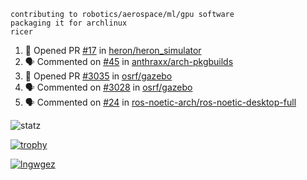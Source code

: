 ```
contributing to robotics/aerospace/ml/gpu software
packaging it for archlinux
ricer
```

<!--START_SECTION:activity-->
1. 💪 Opened PR [#17](https://github.com/heron/heron_simulator/pull/17) in [heron/heron_simulator](https://github.com/heron/heron_simulator)
2. 🗣 Commented on [#45](https://github.com/anthraxx/arch-pkgbuilds/issues/45) in [anthraxx/arch-pkgbuilds](https://github.com/anthraxx/arch-pkgbuilds)
3. 💪 Opened PR [#3035](https://github.com/osrf/gazebo/pull/3035) in [osrf/gazebo](https://github.com/osrf/gazebo)
4. 🗣 Commented on [#3028](https://github.com/osrf/gazebo/issues/3028) in [osrf/gazebo](https://github.com/osrf/gazebo)
5. 🗣 Commented on [#24](https://github.com/ros-noetic-arch/ros-noetic-desktop-full/issues/24) in [ros-noetic-arch/ros-noetic-desktop-full](https://github.com/ros-noetic-arch/ros-noetic-desktop-full)
<!--END_SECTION:activity-->


![statz](https://github-readme-stats.vercel.app/api?username=acxz&include_all_commits=true&show_icons=true)

[![trophy](https://github-profile-trophy.vercel.app/?username=acxz)](https://github.com/ryo-ma/github-profile-trophy)

[![lngwgez](https://github-readme-stats.vercel.app/api/top-langs/?username=acxz&layout=compact)](https://github.com/acxz/github-readme-stats)


<!--
**acxz/acxz** is a ✨ _special_ ✨ repository because its `README.md` (this file) appears on your GitHub profile.

Here are some ideas to get you started:

- 🔭 I’m currently working on ...
- 🌱 I’m currently learning ...
- 👯 I’m looking to collaborate on ...
- 🤔 I’m looking for help with ...
- 💬 Ask me about ...
- 📫 How to reach me: ...
- 😄 Pronouns: ...
- ⚡ Fun fact: ...
-->
